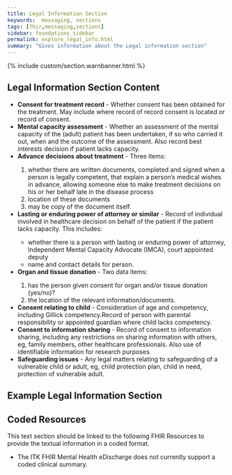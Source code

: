 ```yaml
---
title: Legal Information Section
keywords:  messaging, sections
tags: [fhir,messaging,sections]
sidebar: foundations_sidebar
permalink: explore_legal_info.html
summary: "Gives information about the Legal information section"
---
```


{% include custom/section.warnbanner.html %}

## Legal Information Section Content ##

<ul><li><b>Consent for treatment record</b> - Whether consent has been obtained for the treatment. May include where record of record consent is located or record of consent.</li>
<li><b>Mental capacity assessment</b> - Whether an assessment of the mental capacity of the (adult) patient has been undertaken, if so who carried it out, when and the outcome of the assessment. Also record best interests decision if patient lacks capacity.</li>
<li><b>Advance decisions about treatment</b> - Three items:</li>
<ol><li>whether there are written documents, completed and signed when a person is
legally competent, that explain a person’s medical wishes in advance, allowing
someone else to make treatment decisions on his or her behalf late in the disease
process</li>
<li>location of these documents</li>
<li>may be copy of the document itself.</li></ol>
<li><b>Lasting or enduring power of attorney or similar</b> - Record of individual involved in healthcare decision on behalf of the patient if the patient lacks capacity. This includes:</li>
<ul><li>whether there is a person with lasting or enduring power of attorney, Independent Mental Capacity Advocate (IMCA), court appointed deputy</li>
<li>name and contact details for person.</li>
</ul>
<li><b>Organ and tissue donation</b> - Two data items:</li>
<ol><li>has the person given consent for organ and/or tissue donation (yes/no)?</li>
<li>the location of the relevant information/documents.</li>
</ol>
<li><b>Consent relating to child</b> -  Consideration of age and competency, including Gillick competency.Record of person with parental responsibility or appointed guardian where child
lacks competency.</li>
<li><b>Consent to information sharing</b> - Record of consent to information sharing, including any restrictions on  sharing information with others, eg, family members, other healthcare professionals. Also use of identifiable information for research purposes.
</li>
<li><b>Safeguarding issues</b> - Any legal matters relating to safeguarding of a vulnerable child or adult, eg, child protection plan, child in need, protection of vulnerable adult.</li>
</ul>

## Example Legal Information Section ##

<script src="https://gist.github.com/IOPS-DEV/407d219b7bcc5f70343690974d11e6b5.js"></script>

## Coded Resources ##

This text section should be linked to the following FHIR Resources to provide the textual information in a coded format.

- The ITK FHIR Mental Health eDischarge does not currently support a coded clinical summary.






